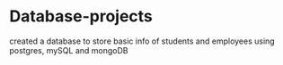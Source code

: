 # Database-projects
created a database to store basic info of students and employees using postgres, mySQL and mongoDB
